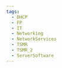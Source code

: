 ```yaml
---
tags:
  - DHCP
  - FP
  - IT
  - Networking
  - NetworkServices
  - TSMR
  - TSMR_2
  - ServerSoftware
---
```

